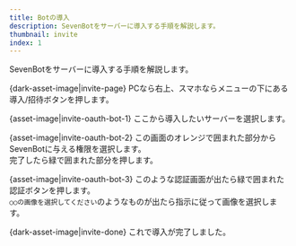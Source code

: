 ```yaml
---
title: Botの導入
description: SevenBotをサーバーに導入する手順を解説します。
thumbnail: invite
index: 1
---
```

SevenBotをサーバーに導入する手順を解説します。  

{dark-asset-image|invite-page}
PCなら右上、スマホならメニューの下にある導入/招待ボタンを押します。

{asset-image|invite-oauth-bot-1}
ここから導入したいサーバーを選択します。

{asset-image|invite-oauth-bot-2}
この画面のオレンジで囲まれた部分からSevenBotに与える権限を選択します。  
完了したら緑で囲まれた部分を押します。

{asset-image|invite-oauth-bot-3}
このような認証画面が出たら緑で囲まれた認証ボタンを押します。  
`○○の画像を選択してください`のようなものが出たら指示に従って画像を選択します。

{dark-asset-image|invite-done}
これで導入が完了しました。